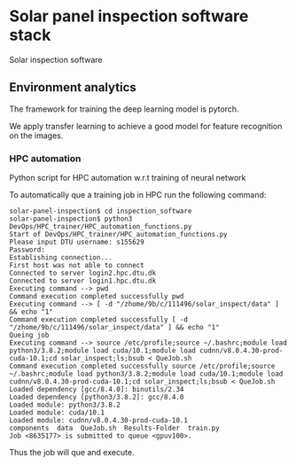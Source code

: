 # Solar panel inspection software stack

Solar inspection software

## Environment analytics

The framework for training the deep learning model is pytorch.

We apply transfer learning to achieve a good model for feature recognition on the images.

### HPC automation

Python script for HPC automation w.r.t training of neural network

To automatically que a training job in HPC run the following command:

```console
solar-panel-inspection$ cd inspection_software
solar-panel-inspection$ python3 DevOps/HPC_trainer/HPC_automation_functions.py
Start of DevOps/HPC_trainer/HPC_automation_functions.py
Please input DTU username: s155629
Password:
Establishing connection...
First host was not able to connect
Connected to server login2.hpc.dtu.dk
Connected to server login1.hpc.dtu.dk
Executing command --> pwd
Command execution completed successfully pwd
Executing command --> [ -d "/zhome/9b/c/111496/solar_inspect/data" ] && echo "1"
Command execution completed successfully [ -d "/zhome/9b/c/111496/solar_inspect/data" ] && echo "1"
Queing job
Executing command --> source /etc/profile;source ~/.bashrc;module load python3/3.8.2;module load cuda/10.1;module load cudnn/v8.0.4.30-prod-cuda-10.1;cd solar_inspect;ls;bsub < QueJob.sh
Command execution completed successfully source /etc/profile;source ~/.bashrc;module load python3/3.8.2;module load cuda/10.1;module load cudnn/v8.0.4.30-prod-cuda-10.1;cd solar_inspect;ls;bsub < QueJob.sh
Loaded dependency [gcc/8.4.0]: binutils/2.34
Loaded dependency [python3/3.8.2]: gcc/8.4.0
Loaded module: python3/3.8.2
Loaded module: cuda/10.1
Loaded module: cudnn/v8.0.4.30-prod-cuda-10.1
components  data  QueJob.sh  Results-Folder  train.py
Job <8635177> is submitted to queue <gpuv100>.

```

Thus the job will que and execute.